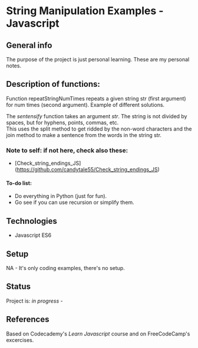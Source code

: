 # String Manipulation Examples - Javascript

## General info
The purpose of the project is just personal learning. These are my personal notes. 

## Description of functions: 

Function repeatStringNumTimes repeats a given string str (first argument) for num times (second argument). Example of different solutions.

The _sentensify_ function takes an argument _str_. The string is not divided by spaces, but for hyphens, points, commas, etc.  
This uses the split method to get ridded by the non-word characters and the join method to make a sentence from the words in the string str. 

### Note to self: if not here, check also these:
* [Check_string_endings_JS] (https://github.com/candytale55/Check_string_endings_JS)

#### To-do list:
* Do everything in Python (just for fun).
* Go see if you can use recursion or simplify them. 

## Technologies
* Javascript ES6

## Setup
NA - It's only coding examples, there's no setup.

## Status
Project is: _in progress_ - 

## References
Based on Codecademy's _Learn Javascript_ course and on FreeCodeCamp's excercises.

